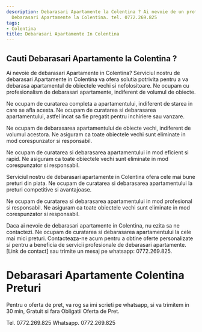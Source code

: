 ```yaml
---
description: Debarasari Apartamente la Colentina ? Ai nevoie de un profesionist in
  Debarasari Apartamente la Colentina. tel. 0772.269.825
tags:
- Colentina
title: Debarasari Apartamente In Colentina
---
```



## Cauti Debarasari Apartamente la Colentina ?

Ai nevoie de debarasari Apartamente in Colentina? Serviciul nostru de debarasari Apartamente in Colentina va ofera solutia potrivita pentru a va debarasa apartamentul de obiectele vechi si nefolositoare. Ne ocupam cu profesionalism de debarasari apartamente, indiferent de volumul de obiecte.

Ne ocupam de curatarea completa a apartamentului, indiferent de starea in care se afla acesta. Ne ocupam de curatarea si debarasarea apartamentului, astfel incat sa fie pregatit pentru inchiriere sau vanzare.

Ne ocupam de debarasarea apartamentului de obiecte vechi, indiferent de volumul acestora. Ne asiguram ca toate obiectele vechi sunt eliminate in mod corespunzator si responsabil.

Ne ocupam de curatarea si debarasarea apartamentului in mod eficient si rapid. Ne asiguram ca toate obiectele vechi sunt eliminate in mod corespunzator si responsabil.

Serviciul nostru de debarasari apartamente in Colentina ofera cele mai bune preturi din piata. Ne ocupam de curatarea si debarasarea apartamentului la preturi competitive si avantajoase.

Ne ocupam de curatarea si debarasarea apartamentului in mod profesional si responsabil. Ne asiguram ca toate obiectele vechi sunt eliminate in mod corespunzator si responsabil.

Daca ai nevoie de debarasari apartamente in Colentina, nu ezita sa ne contactezi. Ne ocupam de curatarea si debarasarea apartamentului la cele mai mici preturi. Contacteaza-ne acum pentru a obtine oferte personalizate si pentru a beneficia de servicii profesionale de debarasari apartamente. [Link de contact] sau trimite un mesaj pe whatsapp: 0772.269.825.

# Debarasari Apartamente Colentina Preturi
Pentru o oferta de pret, va rog sa imi scrieti pe whatsapp, si va trimitem in 30 min, Gratuit si fara Obligatii Oferta de Pret.

Tel. 0772.269.825
Whatsapp. 0772.269.825